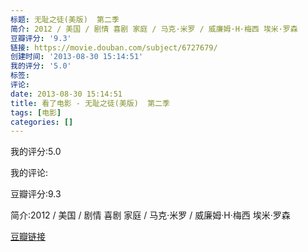 ```yaml
---
标题: 无耻之徒(美版)  第二季
简介: 2012 / 美国 / 剧情 喜剧 家庭 / 马克·米罗 / 威廉姆·H·梅西 埃米·罗森
豆瓣评分: '9.3'
链接: https://movie.douban.com/subject/6727679/
创建时间: '2013-08-30 15:14:51'
我的评分: '5.0'
标签:
评论:
date: 2013-08-30 15:14:51
title: 看了电影 - 无耻之徒(美版)  第二季
tags: [电影]
categories: []
---
```


我的评分:5.0

我的评论:

豆瓣评分:9.3

简介:2012 / 美国 / 剧情 喜剧 家庭 / 马克·米罗 / 威廉姆·H·梅西 埃米·罗森

[豆瓣链接](https://movie.douban.com/subject/6727679/)

